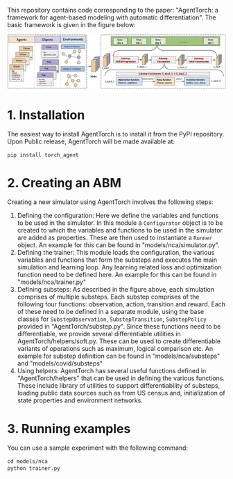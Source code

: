 This repository contains code corresponding to the paper: "AgentTorch: a framework for agent-based modeling with automatic differentiation". The basic framework is given in the figure below:

![Agent Torch Framework](./Figure2_Framework_final.png "AgentTorch Framework")

# 1. Installation

The easiest way to install AgentTorch is to install it from the PyPI repository. Upon Public release, AgentTorch will be made available at:
```
pip install torch_agent
```

# 2. Creating an ABM
Creating a new simulator using AgentTorch involves the following steps:
1. Defining the configuration: Here we define the variables and functions to be used in the simulator. In this module a `Configurator` object is to be created to which the variables and functions to be used in the simulator are added as properties. These are then used to instantiate a `Runner` object. An example for this can be found in "models/nca/simulator.py". 
2. Defining the trainer: This module loads the configuration, the various variables and functions that form the substeps and executes the main simulation and learning loop. Any learning related loss and optimization function need to be defined here. An example for this can be found in "models/nca/trainer.py"
3. Defining substeps: As described in the figure above, each simulation comprises of multiple substeps. Each substep comprises of the following four functions: observation, action, transition and reward. Each of these need to be defined in a separate module, using the base classes for `SubstepObservation`, `SubstepTransition`, `SubstepPolicy` provided in "AgentTorch/substep.py". Since these functions need to be differentiable, we provide several differentiable utilities in AgentTorch/helpers/soft.py. These can be used to create differentiable variants of operations such as maximum, logical comparison etc. An example for substep definition can be found in "models/nca/substeps" and "models/covid/substeps"
4. Using helpers: AgentTorch has several useful functions defined in "AgentTorch/helpers" that can be used in defining the various functions. These include library of utilities to support differentiability of substeps, loading public data sources such as from US census and, initialization of state properties and environment networks. 

# 3. Running examples
You can use a sample experiment with the following command:
```
cd models/nca
python trainer.py
```
